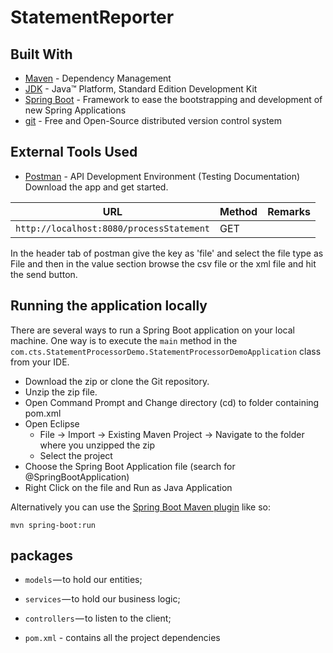 # StatementReporter

## Built With

* 	[Maven](https://maven.apache.org/) - Dependency Management
* 	[JDK](http://www.oracle.com/technetwork/java/javase/downloads/jdk8-downloads-2133151.html) - Java™ Platform, Standard Edition Development Kit 
* 	[Spring Boot](https://spring.io/projects/spring-boot) - Framework to ease the bootstrapping and development of new Spring Applications
* 	[git](https://git-scm.com/) - Free and Open-Source distributed version control system 

## External Tools Used

* [Postman](https://www.getpostman.com/) - API Development Environment (Testing Documentation)
Download the app and get started. 

|  URL |  Method | Remarks |
|----------|--------------|--------------|
|`http://localhost:8080/processStatement`            | GET |

In the header tab of postman give the key as 'file' and select the file type as File and then in the value section browse the csv file or the xml file and hit the send button. 

## Running the application locally

There are several ways to run a Spring Boot application on your local machine. One way is to execute the `main` method in the `com.cts.StatementProcessorDemo.StatementProcessorDemoApplication` class from your IDE.

- Download the zip or clone the Git repository.
- Unzip the zip file.
- Open Command Prompt and Change directory (cd) to folder containing pom.xml
- Open Eclipse 
   - File -> Import -> Existing Maven Project -> Navigate to the folder where you unzipped the zip
   - Select the project
- Choose the Spring Boot Application file (search for @SpringBootApplication)
- Right Click on the file and Run as Java Application

Alternatively you can use the [Spring Boot Maven plugin](https://docs.spring.io/spring-boot/docs/current/reference/html/build-tool-plugins-maven-plugin.html) like so:

```shell
mvn spring-boot:run
```

## packages

- `models` — to hold our entities;
- `services` — to hold our business logic;
- `controllers` — to listen to the client;

- `pom.xml` - contains all the project dependencies